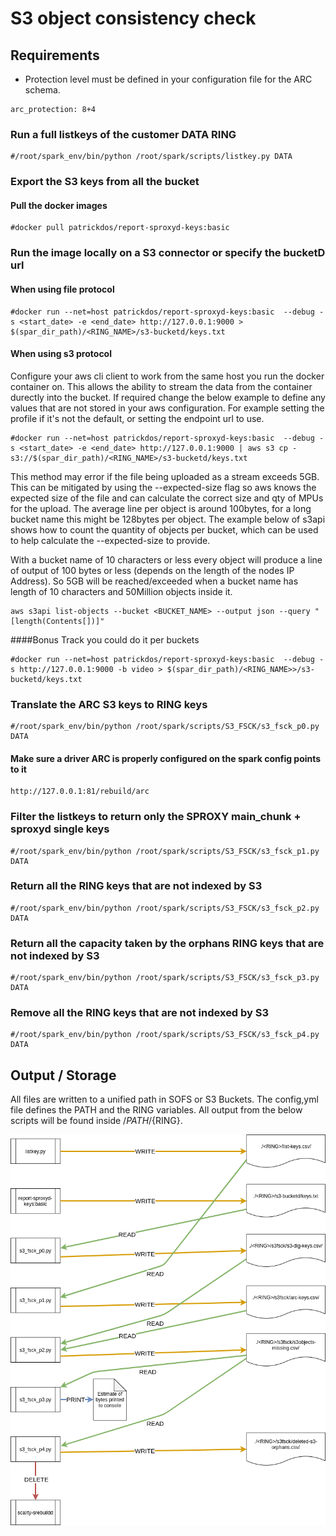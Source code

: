 # S3 object consistency check 

## Requirements

* Protection level must be defined in your configuration file for the ARC schema.

```
arc_protection: 8+4
```


### Run a full listkeys of the customer DATA RING
```
#/root/spark_env/bin/python /root/spark/scripts/listkey.py DATA
```

### Export the S3 keys from all the bucket

#### Pull the docker images
```
#docker pull patrickdos/report-sproxyd-keys:basic
```

### Run the image locally on a S3 connector or specify the bucketD url

#### When using file protocol
```
#docker run --net=host patrickdos/report-sproxyd-keys:basic  --debug -s <start_date> -e <end_date> http://127.0.0.1:9000 > $(spar_dir_path)/<RING_NAME>/s3-bucketd/keys.txt
```

#### When using s3 protocol
Configure your aws cli client to work from the same host you run the docker container on. This allows the ability
to stream the data from the container durectly into the bucket. If required change the below example to define any
values that are not stored in your aws configuration. For example setting the profile if it's not the default, or 
setting the endpoint url to use.


```
#docker run --net=host patrickdos/report-sproxyd-keys:basic  --debug -s <start_date> -e <end_date> http://127.0.0.1:9000 | aws s3 cp - s3://$(spar_dir_path)/<RING_NAME>/s3-bucketd/keys.txt
```
This method may error if the file being uploaded as a stream exceeds 5GB. This can be mitigated by using the 
--expected-size flag so aws knows the expected size of the file and can calculate the correct size and qty of MPUs for 
the upload. The average line per object is around 100bytes, for a long bucket name this might be 128bytes per object. 
The example below of s3api shows how to count the quantity of objects per bucket, which can be used to help calculate
the --expected-size to provide. 

With a bucket name of 10 characters or less every object will produce a line of output of 100 bytes or less (depends
on the length of the nodes IP Address). So 5GB will be reached/exceeded when a bucket name has length of 10 characters and
50Million objects inside it.

```
aws s3api list-objects --bucket <BUCKET_NAME> --output json --query "[length(Contents[])]"
```


####Bonus Track you could do it per buckets
```
#docker run --net=host patrickdos/report-sproxyd-keys:basic  --debug -s http://127.0.0.1:9000 -b video > $(spar_dir_path)/<RING_NAME>>/s3-bucketd/keys.txt
```

### Translate the ARC S3 keys to RING keys

```
#/root/spark_env/bin/python /root/spark/scripts/S3_FSCK/s3_fsck_p0.py DATA
```

#### Make sure a driver ARC is properly configured on the spark config points to it
```
http://127.0.0.1:81/rebuild/arc
```

### Filter the listkeys to return only the SPROXY main_chunk + sproxyd single keys

```
#/root/spark_env/bin/python /root/spark/scripts/S3_FSCK/s3_fsck_p1.py DATA
```

### Return all the RING keys that are not indexed by S3
```
#/root/spark_env/bin/python /root/spark/scripts/S3_FSCK/s3_fsck_p2.py DATA
```

### Return all the capacity taken by the orphans RING keys that are not indexed by S3
```
#/root/spark_env/bin/python /root/spark/scripts/S3_FSCK/s3_fsck_p3.py DATA
```

### Remove all the RING keys that are not indexed by S3
```
#/root/spark_env/bin/python /root/spark/scripts/S3_FSCK/s3_fsck_p4.py DATA
```

## Output / Storage

All files are written to a unified path in SOFS or S3 Buckets. The config,yml file defines the 
PATH and the RING variables. All output from the below scripts will be found inside /${PATH}/${RING}.

![Script Workflow Expected Output](https://raw.githubusercontent.com/scality/spark/master/scripts/S3_FSCK/workflow_diagram.png?token=AEIJKPZVO3EOGBCLLIGENPDBMHLWA)
